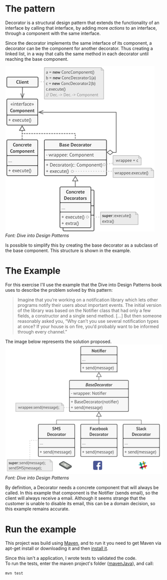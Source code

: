# The pattern

Decorator is a structural design pattern that extends the functionality of an interface by calling that interface, 
by adding more *actions* to an interface, through a component with the same interface. 

Since the decorator implements the same interface of its component, 
a decorator can be the component for another decorator. 
Thus creating a linked list, in a way that calls the same method in each decorator until reaching the base component.

![structure](structure.png)  
*Font: Dive into Design Patterns*

Is possible to simplify this by creating the base decorator as a subclass of the base component. 
This structure is shown in the example.
  
# The Example

For this exercise I'll use the example that the Dive into Design Patterns book uses to describe the problem solved by 
this pattern:
>Imagine that you’re working on a notification library which lets other programs notify their users about important 
events.
The initial version of the library was based on the Notifier class that had only a few fields, 
a constructor and a single send method. [...]
But then someone reasonably asked you, “Why can’t you use several notification types at once? If your house is on fire,
you’d probably want to be informed through every channel.”

The image below represents the solution proposed.
![example](example.png)
*Font: Dive into Design Patterns*

By definition, a Decorator needs a concrete component that will always be called.
In this example that component is the Notifier (sends email), so the client will always receive a email.
Although it seems strange that the customer is unable to disable its email, this can be a domain decision, 
so this example remains accurate.
 
# Run the example

This project was build using [Maven](http://maven.apache.org/), and to run it you need to get Maven via apt-get install 
or downloading it and then [install it](http://maven.apache.org/install.html).

Since this isn't a application, I wrote tests to validated the code.  
To run the tests, enter the maven project's folder ([mavenJava](./mavenJava)), and call:
```
mvn test
```